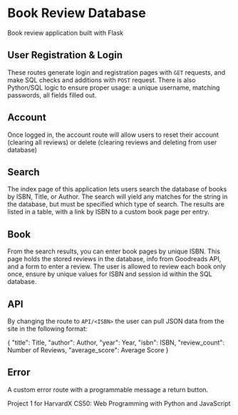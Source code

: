 # Book Review Database

Book review application built with Flask

## User Registration & Login

These routes generate login and registration pages with `GET` requests, and make SQL checks and additions with `POST` request. There is also Python/SQL logic to ensure proper usage: a unique username, matching passwords, all fields filled out.

## Account

Once logged in, the account route will allow users to reset their account (clearing all reviews) or delete (clearing reviews and deleting from user database)

## Search

The index page of this application lets users search the database of books by ISBN, Title, or Author. The search will yield any matches for the string in the database, but must be specified which type of search. The results are listed in a table, with a link by ISBN to a custom book page per entry.

## Book

From the search results, you can enter book pages by unique ISBN. This page holds the stored reviews in the database, info from Goodreads API, and a form to enter a review. The user is allowed to review each book only once, ensure by unique values for ISBN and session id within the SQL database.

## API

By changing the route to `API/<ISBN>` the user can pull JSON data from the site in the following format:

{
    "title": Title,
    "author": Author,
    "year": Year,
    "isbn": ISBN,
    "review_count": Number of Reviews,
    "average_score": Average Score
}

## Error

A custom error route with a programmable message a return button.

Project 1 for HarvardX CS50: Web Programming with Python and JavaScript
